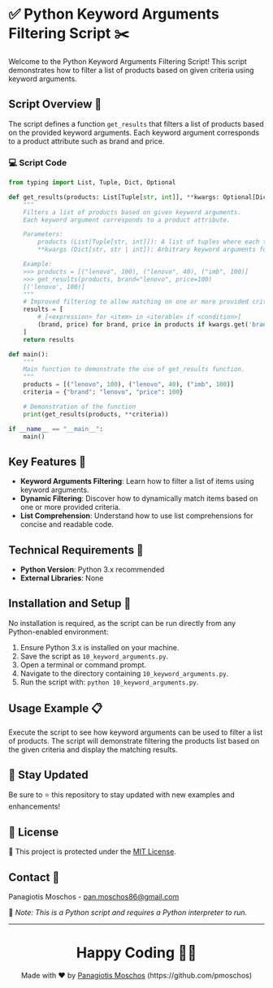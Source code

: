 # ✅ Python Keyword Arguments Filtering Script ✂️

Welcome to the Python Keyword Arguments Filtering Script! This script demonstrates how to filter a list of products based on given criteria using keyword arguments.

## Script Overview 📘

The script defines a function `get_results` that filters a list of products based on the provided keyword arguments. Each keyword argument corresponds to a product attribute such as brand and price.

### :computer: Script Code

```python
from typing import List, Tuple, Dict, Optional

def get_results(products: List[Tuple[str, int]], **kwargs: Optional[Dict[str, str | int]]) -> List[Tuple[str, int]]:
    """
    Filters a list of products based on given keyword arguments.
    Each keyword argument corresponds to a product attribute.

    Parameters:
        products (List[Tuple[str, int]]): A list of tuples where each tuple contains a brand and a price.
        **kwargs (Dict[str, str | int]): Arbitrary keyword arguments for filtering (e.g., brand, price).

    Example:
    >>> products = [("lenovo", 100), ("lenovo", 40), ("imb", 100)]
    >>> get_results(products, brand="lenovo", price=100)
    [('lenovo', 100)]
    """
    # Improved filtering to allow matching on one or more provided criteria
    results = [
        # [<expression> for <item> in <iterable> if <condition>]
        (brand, price) for brand, price in products if kwargs.get('brand') == brand and kwargs.get('price') == price
    ]
    return results

def main():
    """
    Main function to demonstrate the use of get_results function.
    """
    products = [("lenovo", 100), ("lenovo", 40), ("imb", 100)]
    criteria = {"brand": "lenovo", "price": 100}

    # Demonstration of the function
    print(get_results(products, **criteria))

if __name__ == "__main__":
    main()
```

## Key Features 🌟

- **Keyword Arguments Filtering**: Learn how to filter a list of items using keyword arguments.
- **Dynamic Filtering**: Discover how to dynamically match items based on one or more provided criteria.
- **List Comprehension**: Understand how to use list comprehensions for concise and readable code.

## Technical Requirements 🔧

- **Python Version**: Python 3.x recommended
- **External Libraries**: None

## Installation and Setup 🚀

No installation is required, as the script can be run directly from any Python-enabled environment:

1. Ensure Python 3.x is installed on your machine.
2. Save the script as `10_keyword_arguments.py`.
3. Open a terminal or command prompt.
4. Navigate to the directory containing `10_keyword_arguments.py`.
5. Run the script with: `python 10_keyword_arguments.py`.

## Usage Example 📋

Execute the script to see how keyword arguments can be used to filter a list of products. The script will demonstrate filtering the products list based on the given criteria and display the matching results.

## 📢 Stay Updated

Be sure to ⭐ this repository to stay updated with new examples and enhancements!

## 📄 License
🔐 This project is protected under the [MIT License](https://mit-license.org/).


## Contact 📧
Panagiotis Moschos - pan.moschos86@gmail.com

🔗 *Note: This is a Python script and requires a Python interpreter to run.*

---
<h1 align=center>Happy Coding 👨‍💻 </h1>

<p align="center">
  Made with ❤️ by 
  <a href="https://www.linkedin.com/in/panagiotis-moschos" target="_blank">
  Panagiotis Moschos</a> (https://github.com/pmoschos)
</p>